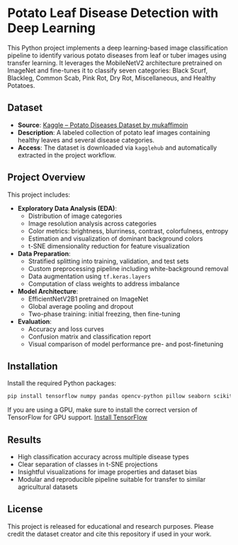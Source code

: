 # Potato Leaf Disease Detection with Deep Learning

This Python project implements a deep learning-based image classification pipeline to identify various potato diseases from leaf or tuber images using transfer learning. It leverages the MobileNetV2 architecture pretrained on ImageNet and fine-tunes it to classify seven categories: Black Scurf, Blackleg, Common Scab, Pink Rot, Dry Rot, Miscellaneous, and Healthy Potatoes.

## Dataset

- **Source**: [Kaggle – Potato Diseases Dataset by mukaffimoin](https://www.kaggle.com/datasets/mukaffimoin/potato-diseases-datasets)
- **Description**: A labeled collection of potato leaf images containing healthy leaves and several disease categories.
- **Access**: The dataset is downloaded via `kagglehub` and automatically extracted in the project workflow.

## Project Overview

This project includes:

- **Exploratory Data Analysis (EDA)**:
  - Distribution of image categories
  - Image resolution analysis across categories
  - Color metrics: brightness, blurriness, contrast, colorfulness, entropy
  - Estimation and visualization of dominant background colors
  - t-SNE dimensionality reduction for feature visualization
- **Data Preparation**:
  - Stratified splitting into training, validation, and test sets
  - Custom preprocessing pipeline including white-background removal
  - Data augmentation using `tf.keras.layers`
  - Computation of class weights to address imbalance
- **Model Architecture**:
  - EfficientNetV2B1 pretrained on ImageNet
  - Global average pooling and dropout
  - Two-phase training: initial freezing, then fine-tuning
- **Evaluation**:
  - Accuracy and loss curves
  - Confusion matrix and classification report
  - Visual comparison of model performance pre- and post-finetuning

## Installation

Install the required Python packages:

```bash
pip install tensorflow numpy pandas opencv-python pillow seaborn scikit-image scikit-learn webcolors matplotlib kagglehub
```

If you are using a GPU, make sure to install the correct version of TensorFlow for GPU support.
[Install TensorFlow](https://www.tensorflow.org/install/pip)

## Results

- High classification accuracy across multiple disease types
- Clear separation of classes in t-SNE projections
- Insightful visualizations for image properties and dataset bias
- Modular and reproducible pipeline suitable for transfer to similar agricultural datasets


## License

This project is released for educational and research purposes. Please credit the dataset creator and cite this repository if used in your work.
